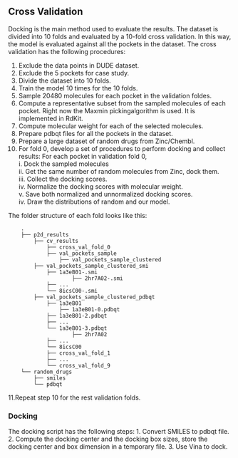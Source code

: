 ## Cross Validation
Docking is the main method used to evaluate the results. The dataset is divided into 10 folds and evaluated by a 10-fold cross validation. In this way, the model is evaluated against all the pockets in the dataset. The cross validation has the following procedures:
	
1. Exclude the data points in DUDE dataset. 
2. Exclude the 5 pockets for case study.
3. Divide the dataset into 10 folds.
4. Train the model 10 times for the 10 folds.
5. Sample 20480 molecules for each pocket in the validation foldes.
6. Compute a representative subset from the sampled molecules of each pocket. Right now the Maxmin pickingalgorithm is used. It is implemented in RdKit. 
7. Compute molecular weight for each of the selected molecules.
8. Prepare pdbqt files for all the pockets in the dataset.
9. Prepare a large dataset of random drugs from Zinc/Chembl.
10. For fold 0, develop a set of procedures to perform docking and collect results:
For each pocket in validation fold 0,   
	i. Dock the sampled molecules    
	ii. Get the same number of random molecules from Zinc, dock them.   
	iii. Collect the docking scores.    
	iv. Normalize the docking scores with molecular weight.   
	v. Save both normalized and unnormalized docking scores.      
	iv. Draw the distributions of random and our model.   

The folder structure of each fold looks like this:
```
    .
    ├── p2d_results      
        ├── cv_results
            ├── cross_val_fold_0
	        ├── val_pockets_sample
                ├── val_pockets_sample_clustered
		├── val_pockets_sample_clustered_smi
		    ├── 1a3eB01-.smi
                    ├── 2hr7A02-.smi
		    ├── ...
		    └── 8icsC00-.smi
		├── val_pockets_sample_clustered_pdbqt
		    ├── 1a3eB01
		        ├── 1a3eB01-0.pdbqt
			├── 1a3eB01-2.pdbqt
			├── ...
			└── 1a3eB01-3.pdbqt
                    ├── 2hr7A02
		    ├── ...
		    └── 8icsC00
            ├── cross_val_fold_1
            ├── ...
            └── cross_val_fold_9
	└── random_drugs
	    ├── smiles
	    └── pdbqt
```

11.Repeat step 10 for the rest validation folds.

### Docking
The docking script has the following steps:
	1. Convert SMILES to pdbqt file.
	2. Compute the docking center and the docking box sizes, store the docking center and box dimension in a temporary file.
    3. Use Vina to dock.
